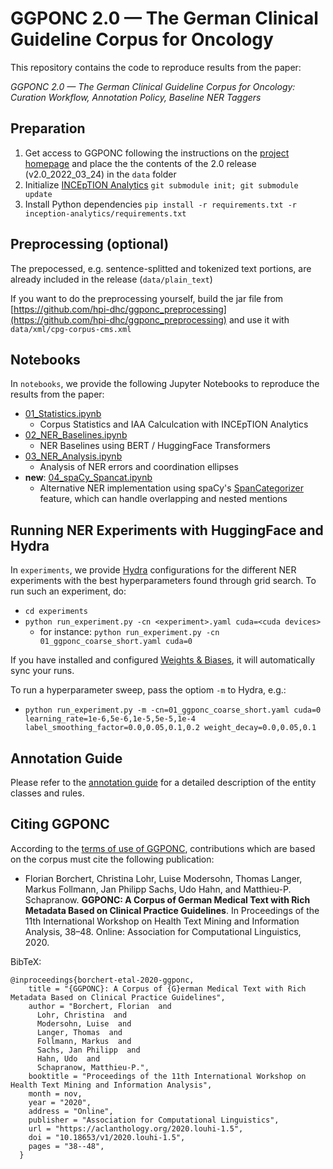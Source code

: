 # GGPONC 2.0 — The German Clinical Guideline Corpus for Oncology

This repository contains the code to reproduce results from the paper:

*GGPONC 2.0 — The German Clinical Guideline Corpus for Oncology: Curation Workflow, Annotation Policy, Baseline NER Taggers*

## Preparation

1. Get access to GGPONC following the instructions on the [project homepage](https://www.leitlinienprogramm-onkologie.de/projekte/ggponc-english/) and place the the contents of the 2.0 release (v2.0_2022_03_24) in the `data` folder
2. Initialize [INCEpTION Analytics](https://github.com/zesch/inception-analytics) `git submodule init; git submodule update`
3. Install Python dependencies `pip install -r requirements.txt -r inception-analytics/requirements.txt` 

## Preprocessing (optional)

The prepocessed, e.g. sentence-splitted and tokenized text portions, are already included in the release (`data/plain_text`) 

If you want to do the preprocessing yourself, build the jar file from [https://github.com/hpi-dhc/ggponc_preprocessing](https://github.com/hpi-dhc/ggponc_preprocessing) and use it with `data/xml/cpg-corpus-cms.xml`

## Notebooks

In `notebooks`, we provide the following Jupyter Notebooks to reproduce the results from the paper:

- [01_Statistics.ipynb](notebooks/01_Statistics.ipynb)
    - Corpus Statistics and IAA Calculcation with INCEpTION Analytics
- [02_NER_Baselines.ipynb](notebooks/02_NER_Baselines.ipynb)
    - NER Baselines using BERT / HuggingFace Transformers
- [03_NER_Analysis.ipynb](notebooks/03_NER_Analysis.ipynb)
    - Analysis of NER errors and coordination ellipses
- **new**: [04_spaCy_Spancat.ipynb](notebooks/04_spaCy_Spancat.ipynb) 
    - Alternative NER implementation using spaCy's [SpanCategorizer](https://spacy.io/api/spancategorizer) feature, which can handle overlapping and nested mentions

## Running NER Experiments with HuggingFace and Hydra

In `experiments`, we provide [Hydra](https://github.com/facebookresearch/hydra) configurations for the different NER experiments with the best hyperparameters found through grid search.
To run such an experiment, do:
- `cd experiments`
- `python run_experiment.py -cn <experiment>.yaml cuda=<cuda devices>`
    - for instance: `python run_experiment.py -cn 01_ggponc_coarse_short.yaml cuda=0`

If you have installed and configured [Weights & Biases](https://wandb.ai/), it will automatically sync your runs.

To run a hyperparameter sweep, pass the optiom `-m` to Hydra, e.g.:
- `python run_experiment.py -m -cn=01_ggponc_coarse_short.yaml cuda=0 learning_rate=1e-6,5e-6,1e-5,5e-5,1e-4 label_smoothing_factor=0.0,0.05,0.1,0.2 weight_decay=0.0,0.05,0.1` 

## Annotation Guide

Please refer to the [annotation guide](annotation_guide/anno_guide.pdf) for a detailed description of the entity classes and rules.

## Citing GGPONC

According to the [terms of use of GGPONC](https://www.leitlinienprogramm-onkologie.de/projekte/ggponc-english/), contributions which are based on the corpus must cite the following publication: 

* Florian Borchert, Christina Lohr, Luise Modersohn, Thomas Langer, Markus Follmann, Jan Philipp Sachs, Udo Hahn, and Matthieu-P. Schapranow. **GGPONC: A Corpus of German Medical Text with Rich Metadata Based on Clinical Practice Guidelines**. In Proceedings of the 11th International Workshop on Health Text Mining and Information Analysis, 38–48. Online: Association for Computational Linguistics, 2020.

BibTeX:
```
@inproceedings{borchert-etal-2020-ggponc,
    title = "{GGPONC}: A Corpus of {G}erman Medical Text with Rich Metadata Based on Clinical Practice Guidelines",
    author = "Borchert, Florian  and
      Lohr, Christina  and
      Modersohn, Luise  and
      Langer, Thomas  and
      Follmann, Markus  and
      Sachs, Jan Philipp  and
      Hahn, Udo  and
      Schapranow, Matthieu-P.",
    booktitle = "Proceedings of the 11th International Workshop on Health Text Mining and Information Analysis",
    month = nov,
    year = "2020",
    address = "Online",
    publisher = "Association for Computational Linguistics",
    url = "https://aclanthology.org/2020.louhi-1.5",
    doi = "10.18653/v1/2020.louhi-1.5",
    pages = "38--48",
  }
```

